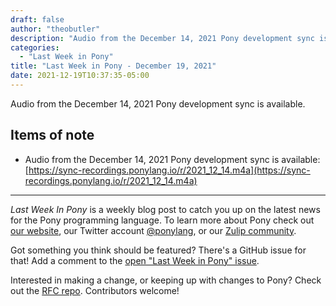 ```yaml
---
draft: false
author: "theobutler"
description: "Audio from the December 14, 2021 Pony development sync is available."
categories:
  - "Last Week in Pony"
title: "Last Week in Pony - December 19, 2021"
date: 2021-12-19T10:37:35-05:00
---
```


Audio from the December 14, 2021 Pony development sync is available.

<!-- more -->

## Items of note

- Audio from the December 14, 2021 Pony development sync is available:
[https://sync-recordings.ponylang.io/r/2021_12_14.m4a](https://sync-recordings.ponylang.io/r/2021_12_14.m4a)

---

_Last Week In Pony_ is a weekly blog post to catch you up on the latest news for the Pony programming language. To learn more about Pony check out [our website](https://ponylang.io), our Twitter account [@ponylang](https://twitter.com/ponylang), or our [Zulip community](https://ponylang.zulipchat.com).

Got something you think should be featured? There's a GitHub issue for that! Add a comment to the [open "Last Week in Pony" issue](https://github.com/ponylang/ponylang.github.io/issues?q=is%3Aissue+is%3Aopen+label%3Alast-week-in-pony).

Interested in making a change, or keeping up with changes to Pony? Check out the [RFC repo](https://github.com/ponylang/rfcs). Contributors welcome!
